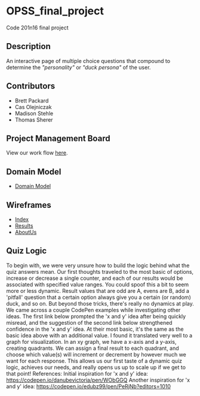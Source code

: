 # OPSS_final_project
Code 201n16 final project

## Description
An interactive page of multiple choice questions that compound to determine the _"personality"_ or _"duck persona"_ of the user. 

## Contributors
- Brett Packard
- Cas Olejniczak
- Madison Stehle
- Thomas Sherer

## Project Management Board
View our work flow [here](https://github.com/OPSS2019/OPSS_final_project/projects).

## Domain Model
- [Domain Model](/assets/dataflow.png)

## Wireframes
- [Index](/assets/wireframeIndex.png)
- [Results](/assets/wireframeResults.png)
- [AboutUs](/assets/wireframeAboutUs.png)

## Quiz Logic
  To begin with, we were very unsure how to build the logic behind what the quiz answers mean. Our first thoughts traveled to the most basic of options, increase or decrease a single counter, and each of our results would be associated with specified value ranges. You could spoof this a bit to seem more or less dynamic. Result values that are odd are A, evens are B, add a 'pitfall' question that a certain option always give you a certain (or random) duck, and so on. But beyond those tricks, there's really no dynamics at play.
  We came across a couple CodePen examples while investigating other ideas. The first link below prompted the 'x and y' idea after being quickly misread, and the suggestion of the second link below strengthened confidence in the 'x and y' idea. At their most basic, it's the same as the basic idea above with an additional value. I found it translated very well to a graph for visualization. In an xy graph, we have a x-axis and a y-axis, creating quadrants. We can assign a final result to each quadrant, and choose which value(s) will increment or decrement by however much we want for each response. This allows us our first taste of a dynamic quiz logic, achieves our needs, and really opens us up to scale up if we get to that point!
  References:
Initial inspiration for 'x and y' idea: https://codepen.io/danubevictoria/pen/WObGGQ
Another inspiration for 'x and y' idea: https://codepen.io/edubz99/pen/PeRjNb?editors=1010
